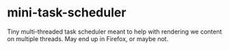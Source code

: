 # mini-task-scheduler
Tiny multi-threaded task scheduler meant to help with rendering we content on multiple threads. May end up in Firefox, or maybe not.
